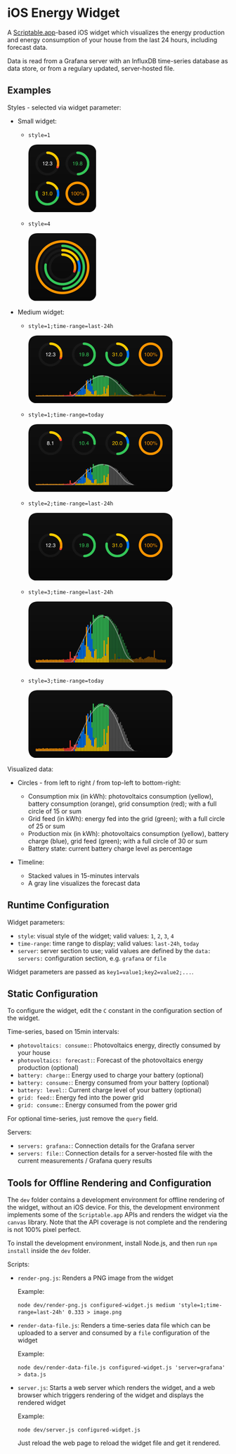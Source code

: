 # iOS Energy Widget

A [Scriptable.app](https://scriptable.app)-based iOS widget which visualizes the energy production and energy consumption of your house from the last 24 hours, including forecast data.

Data is read from a Grafana server with an InfluxDB time-series database as data store, or from a regulary updated, server-hosted file.

## Examples

Styles - selected via widget parameter:

- Small widget:

  - `style=1`

    ![](readme-assets/example-small-1.png)

  - `style=4`

    ![](readme-assets/example-small-4.png)

- Medium widget:

  - `style=1;time-range=last-24h`

    ![](readme-assets/example-medium-1.png)

  - `style=1;time-range=today`

    ![](readme-assets/example-medium-1t.png)

  - `style=2;time-range=last-24h`

    ![](readme-assets/example-medium-2.png)

  - `style=3;time-range=last-24h`

    ![](readme-assets/example-medium-3.png)

  - `style=3;time-range=today`

    ![](readme-assets/example-medium-3t.png)

Visualized data:

- Circles - from left to right / from top-left to bottom-right:
  - Consumption mix (in kWh): photovoltaics consumption (yellow), battery consumption (orange), grid consumption (red); with a full circle of 15 or sum
  - Grid feed (in kWh): energy fed into the grid (green); with a full circle of 25 or sum
  - Production mix (in kWh): photovoltaics consumption (yellow), battery charge (blue), grid feed (green); with a full circle of 30 or sum
  - Battery state: current battery charge level as percentage
 
 - Timeline:
   - Stacked values in 15-minutes intervals
   - A gray line visualizes the forecast data

## Runtime Configuration

Widget parameters:

* `style`: visual style of the widget; valid values: `1`, `2`, `3`, `4`
* `time-range`: time range to display; valid values: `last-24h`, `today`
* `server`: server section to use; valid values are defined by the `data: servers:` configuration section, e.g. `grafana` or `file`

Widget parameters are passed as `key1=value1;key2=value2;...`.

## Static Configuration

To configure the widget, edit the `C` constant in the configuration section of the widget.

Time-series, based on 15min intervals:

* `photovoltaics: consume:`: Photovoltaics energy, directly consumed by your house
* `photovoltaics: forecast:`: Forecast of the photovoltaics energy production (optional)
* `battery: charge:`: Energy used to charge your battery (optional)
* `battery: consume:`: Energy consumed from your battery (optional)
* `battery: level:`: Current charge level of your battery (optional)
* `grid: feed:`: Energy fed into the power grid
* `grid: consume:`: Energy consumed from the power grid

For optional time-series, just remove the `query` field.

Servers:

* `servers: grafana:`: Connection details for the Grafana server
* `servers: file:`: Connection details for a server-hosted file with the current measurements / Grafana query results

## Tools for Offline Rendering and Configuration

The `dev` folder contains a development environment for offline rendering of the widget, without an iOS device. For this, the development environment implements some of the `Scriptable.app` APIs and renders the widget via the `canvas` library. Note that the API coverage is not complete and the rendering is not 100% pixel perfect.

To install the development environment, install Node.js, and then run `npm install` inside the `dev` folder.

Scripts:

* `render-png.js`: Renders a PNG image from the widget

  Example:
  ```
  node dev/render-png.js configured-widget.js medium 'style=1;time-range=last-24h' 0.333 > image.png
  ```

* `render-data-file.js`: Renders a time-series data file which can be uploaded to a server and consumed by a `file` configuration of the widget

  Example:
  ```
  node dev/render-data-file.js configured-widget.js 'server=grafana' > data.js
  ```

* `server.js`: Starts a web server which renders the widget, and a web browser which triggers rendering of the widget and displays the rendered widget

  Example:
  ```
  node dev/server.js configured-widget.js
  ```
  
  Just reload the web page to reload the widget file and get it rendered.
